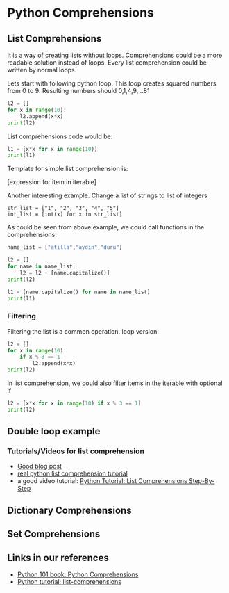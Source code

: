 #  Python Comprehensions


## List Comprehensions



It is a way of creating lists without loops.
Comprehensions could be a more readable solution instead of loops.
Every list comprehension could be written by normal loops.

Lets start with following python loop.
This loop creates squared numbers from 0 to 9.
Resulting numbers should 0,1,4,9,...81

```python
l2 = []
for x in range(10):
    l2.append(x*x)
print(l2)
```

List comprehensions code would be:

```python
l1 = [x*x for x in range(10)]
print(l1)
```


Template for simple list comprehension is:

[expression for item in iterable]

Another interesting example.
Change a list of strings to list of integers


	str_list = ["1", "2", "3", "4", "5"]
	int_list = [int(x) for x in str_list]


As could be seen from above example, we could call functions in the comprehensions.

```python
name_list = ["atilla","aydın","duru"]

l2 = []
for name in name_list:
    l2 = l2 + [name.capitalize()]
print(l2)

l1 = [name.capitalize() for name in name_list]
print(l1)
```


### Filtering

Filtering the list is a common operation.
loop version:
	
```python
l2 = []
for x in range(10):
	if x % 3 == 1
	    l2.append(x*x)
print(l2)
```

In list comprehension, we could also filter items in the iterable with optional if

```python
l2 = [x*x for x in range(10) if x % 3 == 1]
print(l2)
```




## Double loop example



### Tutorials/Videos for list comprehension

- [Good blog post](https://towardsdatascience.com/11-examples-to-master-python-list-comprehensions-33c681b56212)
- [real python list comprehension tutorial](https://realpython.com/list-comprehension-python/)
- a good video tutorial: [Python Tutorial: List Comprehensions Step-By-Step
](https://youtu.be/1HlyKKiGg-4)


## Dictionary Comprehensions


## Set Comprehensions



## Links in our references

- [Python 101 book: Python Comprehensions](https://python101.pythonlibrary.org/chapter6_comprehensions.html)
- [Python tutorial: list-comprehensions](https://docs.python.org/3/tutorial/datastructures.html#list-comprehensions)





